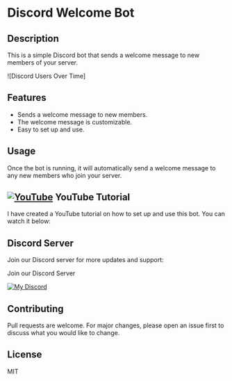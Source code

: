 # Discord Welcome Bot

## Description
This is a simple Discord bot that sends a welcome message to new members of your server.

![Discord Users Over Time]

## Features
- Sends a welcome message to new members.
- The welcome message is customizable.
- Easy to set up and use.

## Usage
Once the bot is running, it will automatically send a welcome message to any new members who join your server.

## [![YouTube](https://raw.githubusercontent.com/rahuldkjain/github-profile-readme-generator/master/src/images/icons/Social/youtube.svg)](https://www.youtube.com/c/exatube) YouTube Tutorial

I have created a YouTube tutorial on how to set up and use this bot. You can watch it below:

<!-- BEGIN YOUTUBE-CARDS -->
<!-- END YOUTUBE-CARDS -->

## Discord Server
Join our Discord server for more updates and support:

Join our Discord Server

<a href="https://discord.gg/ejYNZwDVHH" target="_blank">
    <img src="https://discord-readme-badge-mu.vercel.app/api?id=635933198035058700" alt="My Discord" />
</a>

## Contributing
Pull requests are welcome. For major changes, please open an issue first to discuss what you would like to change.

## License
MIT
